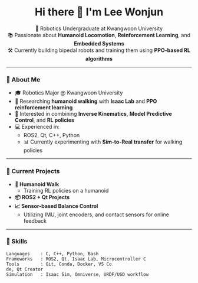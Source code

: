 <h1 align="center">Hi there 👋 I'm Lee Wonjun</h1>

<p align="center">
  🤖 Robotics Undergraduate at Kwangwoon University <br>
  📚 Passionate about <b>Humanoid Locomotion</b>, <b>Reinforcement Learning</b>, and <b>Embedded Systems</b><br>
  🛠️ Currently building bipedal robots and training them using <b>PPO-based RL algorithms</b><br>
</p>

---

### 🚀 About Me

- 🎓 Robotics Major @ Kwangwoon University
- 🧠 Researching **humanoid walking** with **Isaac Lab** and **PPO reinforcement learning**
- 🦿 Interested in combining **Inverse Kinematics**, **Model Predictive Control**, and **RL policies**
- 💻 Experienced in:
  - ROS2, Qt, C++, Python
  - 📊 Currently experimenting with **Sim-to-Real transfer** for walking policies

---

### 🧪 Current Projects

- **🤖 Humanoid Walk**
  - Training RL policies on a humanoid
- **📦 ROS2 + Qt Projects**
- **📈 Sensor-based Balance Control**
  - Utilizing IMU, joint encoders, and contact sensors for online feedback

---

### 📌 Skills

```text
Languages    : C, C++, Python, Bash
Frameworks   : ROS2, Qt, Isaac Lab, Microcontroller C
Tools        : Git, Conda, Docker, VS Co
de, Qt Creator
Simulation   : Isaac Sim, Omniverse, URDF/USD workflow

